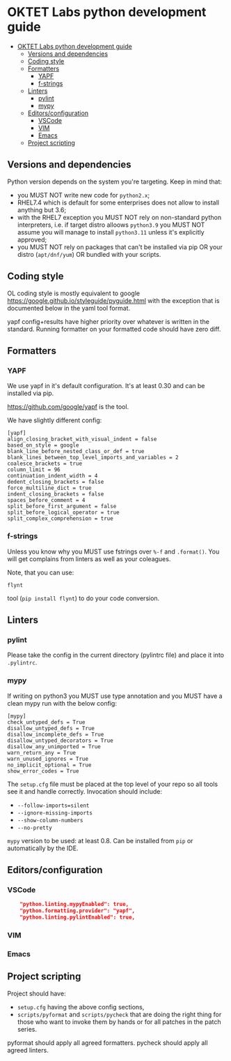 # OKTET Labs python development guide

- [OKTET Labs python development guide](#oktet-labs-python-development-guide)
  - [Versions and dependencies](#versions-and-dependencies)
  - [Coding style](#coding-style)
  - [Formatters](#formatters)
    - [YAPF](#yapf)
    - [f-strings](#f-strings)
  - [Linters](#linters)
    - [pylint](#pylint)
    - [mypy](#mypy)
  - [Editors/configuration](#editorsconfiguration)
    - [VSCode](#vscode)
    - [VIM](#vim)
    - [Emacs](#emacs)
  - [Project scripting](#project-scripting)

## Versions and dependencies

Python version depends on the system you're targeting. Keep in mind that:

- you MUST NOT write new code for `python2.x`;
- RHEL7.4 which is default for some enterprises does not allow to install
  anything but 3.6;
- with the RHEL7 exception you MUST NOT rely on non-standard python
  interpreters, i.e. if target distro alloows `python3.9` you MUST NOT assume
  you will manage to install `python3.11` unless it's explicitly approved;
- you MUST NOT rely on packages that can't be installed via pip OR your distro
  (`apt/dnf/yum`) OR bundled with your scripts.

## Coding style

OL coding style is mostly equivalent to google
https://google.github.io/styleguide/pyguide.html with the exception that is
documented below in the yaml tool format.

yapf config+results have higher priority over whatever is written in the
standard. Running formatter on your formatted code should have zero diff.

## Formatters

### YAPF

We use yapf in it's default configuration. It's at least 0.30 and can be
installed via pip.

https://github.com/google/yapf is the tool.

We have slightly different config:

```text
[yapf]
align_closing_bracket_with_visual_indent = false
based_on_style = google
blank_line_before_nested_class_or_def = true
blank_lines_between_top_level_imports_and_variables = 2
coalesce_brackets = true
column_limit = 96
continuation_indent_width = 4
dedent_closing_brackets = false
force_multiline_dict = true
indent_closing_brackets = false
spaces_before_comment = 4
split_before_first_argument = false
split_before_logical_operator = true
split_complex_comprehension = true
```

### f-strings

Unless you know why you MUST use fstrings over `%-f` and `.format()`. You will
get complains from linters as well as your coleagues.

Note, that you can use:

`flynt`

tool (`pip install flynt`) to do your code conversion.

## Linters

### pylint

Please take the config in the current directory (pylintrc file) and place it
into `.pylintrc`.

### mypy

If writing on python3 you MUST use type annotation and you MUST have a clean
mypy run with the below config:

```text
[mypy]
check_untyped_defs = True
disallow_untyped_defs = True
disallow_incomplete_defs = True
disallow_untyped_decorators = True
disallow_any_unimported = True
warn_return_any = True
warn_unused_ignores = True
no_implicit_optional = True
show_error_codes = True
```

The `setup.cfg` file must be placed at the top level of your repo so all tools
see it and handle correctly. Invocation should include:

- `--follow-imports=silent`
- `--ignore-missing-imports`
- `--show-column-numbers`
- `--no-pretty`

`mypy` version to be used: at least 0.8. Can be installed from `pip` or
automatically by the IDE.

## Editors/configuration

### VSCode

```json
    "python.linting.mypyEnabled": true,
    "python.formatting.provider": "yapf",
    "python.linting.pylintEnabled": true,
```

### VIM

### Emacs

## Project scripting

Project should have:

- `setup.cfg` having the above config sections,
- `scripts/pyformat` and `scripts/pycheck` that are doing the right thing for
  those who want to invoke them by hands or for all patches in the patch series.

pyformat should apply all agreed formatters. pycheck should apply all agreed
linters.
